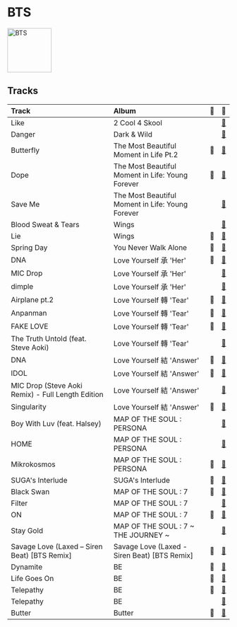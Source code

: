 
# BTS


<img src="https://i.scdn.co/image/ab6761610000e5eb5704a64f34fe29ff73ab56bb" alt="BTS" width="100" />

## Tracks

| Track                                             | Album                                            | 💚   | 🔗                                                          |
|:--------------------------------------------------|:-------------------------------------------------|:----|:-----------------------------------------------------------|
| Like                                              | 2 Cool 4 Skool                                   |     | [🔗](https://open.spotify.com/track/1HQHuPpr2s2z3VIBTLtUmv) |
| Danger                                            | Dark & Wild                                      |     | [🔗](https://open.spotify.com/track/6njl4FfPUwVmoIR1RKLq05) |
| Butterfly                                         | The Most Beautiful Moment in Life Pt.2           | 💚   | [🔗](https://open.spotify.com/track/6kX452oUUNojKWNNuc1nqx) |
| Dope                                              | The Most Beautiful Moment in Life: Young Forever | 💚   | [🔗](https://open.spotify.com/track/4o3Ao6wY5fbJR32fQKabfQ) |
| Save Me                                           | The Most Beautiful Moment in Life: Young Forever |     | [🔗](https://open.spotify.com/track/7bxGcILuAjkZzaveU28ZJS) |
| Blood Sweat & Tears                               | Wings                                            |     | [🔗](https://open.spotify.com/track/5RGf8qn1TBWVplLyyKUsuV) |
| Lie                                               | Wings                                            | 💚   | [🔗](https://open.spotify.com/track/1nWB8isqs2tviWk20G5pow) |
| Spring Day                                        | You Never Walk Alone                             | 💚   | [🔗](https://open.spotify.com/track/0WNGsQ1oAuHzNTk8jivBKW) |
| DNA                                               | Love Yourself 承 'Her'                            | 💚   | [🔗](https://open.spotify.com/track/5SE57ljOIUJ1ybL9U6CuBH) |
| MIC Drop                                          | Love Yourself 承 'Her'                            |     | [🔗](https://open.spotify.com/track/2SYa5Lx1uoCvyDIW4oee9b) |
| dimple                                            | Love Yourself 承 'Her'                            |     | [🔗](https://open.spotify.com/track/3ryjLm3oupIjJFGc39naNi) |
| Airplane pt.2                                     | Love Yourself 轉 'Tear'                           | 💚   | [🔗](https://open.spotify.com/track/4lAE47gj539h8R1yxPhhGG) |
| Anpanman                                          | Love Yourself 轉 'Tear'                           | 💚   | [🔗](https://open.spotify.com/track/34OSqW5ULWxmCEMjJ1ZgVW) |
| FAKE LOVE                                         | Love Yourself 轉 'Tear'                           | 💚   | [🔗](https://open.spotify.com/track/6m1TWFMeon7ai9XLOzdbiR) |
| The Truth Untold (feat. Steve Aoki)               | Love Yourself 轉 'Tear'                           |     | [🔗](https://open.spotify.com/track/7DEKa5Z7Cl8s3Y7imb88OM) |
| DNA                                               | Love Yourself 結 'Answer'                         | 💚   | [🔗](https://open.spotify.com/track/2ngmiq1KoYn3x25VOmvd8F) |
| IDOL                                              | Love Yourself 結 'Answer'                         | 💚   | [🔗](https://open.spotify.com/track/1e8J3XClxZbFmvIHLI8CE4) |
| MIC Drop (Steve Aoki Remix) - Full Length Edition | Love Yourself 結 'Answer'                         |     | [🔗](https://open.spotify.com/track/01380RE6UfsPSdiUIwrCoH) |
| Singularity                                       | Love Yourself 結 'Answer'                         | 💚   | [🔗](https://open.spotify.com/track/2ApfJvLr7RbhJl6NOVhEu6) |
| Boy With Luv (feat. Halsey)                       | MAP OF THE SOUL : PERSONA                        |     | [🔗](https://open.spotify.com/track/4a9tbd947vo9K8Vti9JwcI) |
| HOME                                              | MAP OF THE SOUL : PERSONA                        |     | [🔗](https://open.spotify.com/track/6Yc3tjFCVR2bfAQFRTZBef) |
| Mikrokosmos                                       | MAP OF THE SOUL : PERSONA                        | 💚   | [🔗](https://open.spotify.com/track/0jSccBRnhNU4KtACMQPvco) |
| SUGA's Interlude                                  | SUGA's Interlude                                 | 💚   | [🔗](https://open.spotify.com/track/5a0nHa7F4S9hb0Zi0zLS8w) |
| Black Swan                                        | MAP OF THE SOUL : 7                              | 💚   | [🔗](https://open.spotify.com/track/3bkkMZEAhx7rTVz1C0itRQ) |
| Filter                                            | MAP OF THE SOUL : 7                              |     | [🔗](https://open.spotify.com/track/0ono6UCNVZ1XqOm6j78Blu) |
| ON                                                | MAP OF THE SOUL : 7                              | 💚   | [🔗](https://open.spotify.com/track/2QyuXBcV1LJ2rq01KhreMF) |
| Stay Gold                                         | MAP OF THE SOUL : 7 ~ THE JOURNEY ~              |     | [🔗](https://open.spotify.com/track/3Ys2PYl1wyPKQIwyqhP9cQ) |
| Savage Love (Laxed – Siren Beat) [BTS Remix]      | Savage Love (Laxed - Siren Beat) [BTS Remix]     | 💚   | [🔗](https://open.spotify.com/track/4TgxFMOn5yoESW6zCidCXL) |
| Dynamite                                          | BE                                               | 💚   | [🔗](https://open.spotify.com/track/5QDLhrAOJJdNAmCTJ8xMyW) |
| Life Goes On                                      | BE                                               | 💚   | [🔗](https://open.spotify.com/track/5FVbvttjEvQ8r2BgUcJgNg) |
| Telepathy                                         | BE                                               | 💚   | [🔗](https://open.spotify.com/track/6Fnvi5QnVkTskSzeRvvQds) |
| Telepathy                                         | BE                                               |     | [🔗](https://open.spotify.com/track/2FVpOsjT1iquZ3SpCjZ9Ne) |
| Butter                                            | Butter                                           | 💚   | [🔗](https://open.spotify.com/track/3VqeTFIvhxu3DIe4eZVzGq) |